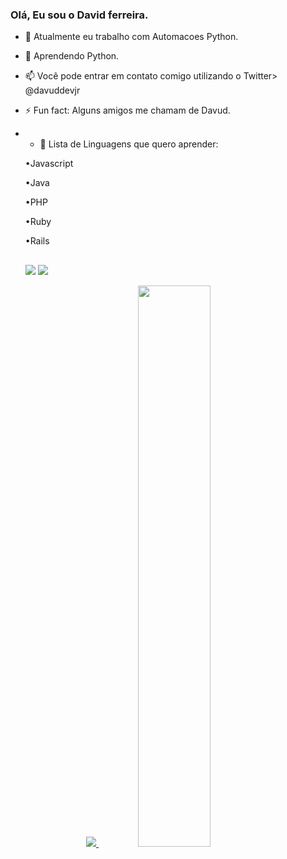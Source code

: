 ### Olá, Eu sou o David ferreira.

- 🔭 Atualmente eu trabalho com Automacoes Python.
- 🌱 Aprendendo Python.
- 📫 Você pode entrar em contato comigo utilizando o Twitter> @davuddevjr
- ⚡ Fun fact: Alguns amigos me chamam de Davud.
- - 💬 Lista de Linguagens que quero aprender:
  
  •Javascript
  
  •Java
  
  •PHP
  
  •Ruby
  
  •Rails
  ##
  <div> 
  <a href="https://instagram.com/Davu1d target="_blank"><img src="https://img.shields.io/badge/-Instagram-%23E4405F?style=for-the-badge&logo=instagram&logoColor=white" target="_blank"></a> 
  <a href = "daviddevjob@gmail.com"><img src="https://img.shields.io/badge/-Gmail-%23333?style=for-the-badge&logo=gmail&logoColor=white" target="_blank"></a>
</div>

  <div align="center">
  <a href="https://github.com/davidferreirad1">
  <img Witdth="48%" src="https://github-readme-stats.vercel.app/api
     username=davidferreirad1&show_icons=true&theme=dracula&include_all_commits=true&count_private=true"/>
  <img width="48%" src="https://github-readme-stats.vercel.app/api/top-langs/?username=davidferreirad1&layout=compact&langs_count=7&theme=dracula"/>
</div>

